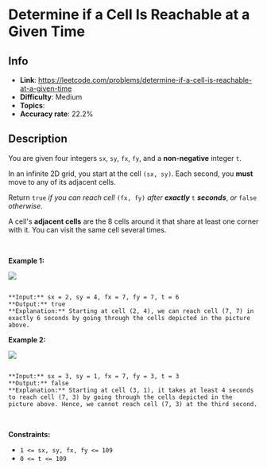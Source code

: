 # Determine if a Cell Is Reachable at a Given Time

## Info  
- **Link**: https://leetcode.com/problems/determine-if-a-cell-is-reachable-at-a-given-time
- **Difficulty**: Medium  
- **Topics**:   
- **Accuracy rate**: 22.2%  

## Description  
    
You are given four integers `sx`, `sy`, `fx`, `fy`, and a **non-negative** integer `t`.


In an infinite 2D grid, you start at the cell `(sx, sy)`. Each second, you **must** move to any of its adjacent cells.


Return `true` *if you can reach cell* `(fx, fy)` *after **exactly*** `t` ***seconds***, *or* `false` *otherwise*.


A cell's **adjacent cells** are the 8 cells around it that share at least one corner with it. You can visit the same cell several times.


 


**Example 1:**


![](https://assets.leetcode.com/uploads/2023/08/05/example2.svg)

```

**Input:** sx = 2, sy = 4, fx = 7, fy = 7, t = 6
**Output:** true
**Explanation:** Starting at cell (2, 4), we can reach cell (7, 7) in exactly 6 seconds by going through the cells depicted in the picture above. 

```

**Example 2:**


![](https://assets.leetcode.com/uploads/2023/08/05/example1.svg)

```

**Input:** sx = 3, sy = 1, fx = 7, fy = 3, t = 3
**Output:** false
**Explanation:** Starting at cell (3, 1), it takes at least 4 seconds to reach cell (7, 3) by going through the cells depicted in the picture above. Hence, we cannot reach cell (7, 3) at the third second.

```

 


**Constraints:**


* `1 <= sx, sy, fx, fy <= 109`
* `0 <= t <= 109`


  
    